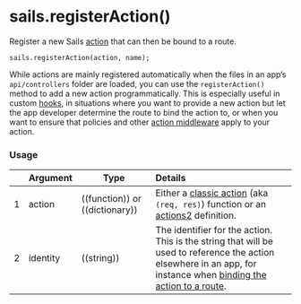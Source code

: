 # sails.registerAction()

Register a new Sails [action](http://sailsjs.com/documentation/concepts/actions-and-controllers) that can then be bound to a route.

```usage
sails.registerAction(action, name);
```

While actions are mainly registered automatically when the files in an app&rsquo;s `api/controllers` folder are loaded, you can use the `registerAction()` method to add a new action programmatically.  This is especially useful in custom [hooks](http://sailsjs.com/documentation/concepts/extending-sails/hooks), in situations where you want to provide a new action but let the app developer determine the route to bind the action to, or when you want to ensure that policies and other [action middleware](http://sailsjs.com/documentation/reference/application/sails-register-action-middleware) apply to your action.


### Usage

| &nbsp;  |       Argument             | Type                | Details
|---|--------------------------- | ------------------- |:-----------
| 1 |      action                | ((function)) or ((dictionary))    | Either a [classic action](http://sailsjs.com/documentation/concepts/actions-and-controllers#?classic-actions) (aka `(req, res)`) function or an [actions2](http://sailsjs.com/documentation/concepts/actions-and-controllers#?actions-2) definition.
| 2 |     identity               | ((string)) | The identifier for the action.   This is the string that will be used to reference the action elsewhere in an app, for instance when [binding the action to a route](http://sailsj.com/documentation/concepts/routes/custom-routes#?standalone-action-target-syntax).


<docmeta name="displayName" value="sails.registerAction()">
<docmeta name="pageType" value="method">

